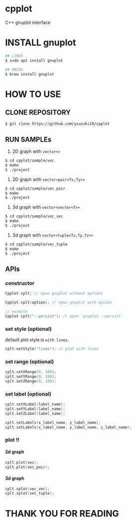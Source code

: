 # cpplot
C++ gnuplot interface

# INSTALL gnuplot

```bash
## LINUX
$ sudo apt install gnuplot

## MACOS
$ brew install gnuplot
```

# HOW TO USE
## CLONE REPOSITORY

```bash
$ git clone https://github.com/ysuzuki19/cpplot
```


## RUN SAMPLEs
1. 2D graph with `vector<>`

```bash
$ cd cpplot/sample/vec
$ make
$ ./project
```

1. 2D graph with `vector<pair<Tx,Ty>>`

```bash
$ cd cpplot/sample/vec_pair
$ make
$ ./project
```

1. 3d graph with `vector<vector<T>>`

```bash
$ cd cpplot/sample/vec_vec
$ make
$ ./project
```

1. 3d graph with `vector<tuple<Tx,Ty,Tz>>`

```bash
$ cd cpplot/sample/vec_tuple
$ make
$ ./project
```

## APIs
### constructor

```cpp
Cpplot cplt; // open gnuplot without options
```

```cpp
Cpplot cplt(option); // open gnuplot with option

// example
Cpplot cplt("--persist"); // open `gnuplot --persist`
```

### set style (optional)
default plot style is `with lines`.

```cpp
cplt.setStyle("lines"); // plot with lines
```

### set range (optional)

```cpp
cplt.setXRange(0, 100);
cplt.setYRange(0, 100);
cplt.setZRange(0, 100);
```

### set label (optional)

```cpp
cplt.setXLabel(label_name);
cplt.setYLabel(label_name);
cplt.setZLabel(label_name);

cplt.setLabels(x_label_name, y_label_name);
cplt.setLabels(x_label_name, y_label_name, z_label_name);
```

### plot !!
#### 2d graph

```cpp
cplt.plot(vec);
cplt.plot(vec_pair);
```

#### 3d graph

```cpp
cplt.splot(vec_vec);
cplt.splot(vec_tuple);
```

# THANK YOU FOR READING
